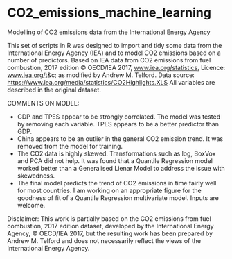 # CO2_emissions_machine_learning
Modelling of CO2 emissions data from the International Energy Agency

This set of scripts in R was designed to import and tidy some data
from the International Energy Agency (IEA) and to model CO2 emissions
based on a number of predictors.
Based on IEA data from CO2 emissions from fuel combustion, 2017 edition © OECD/IEA 2017, www.iea.org/statistics,
Licence: www.iea.org/t&c; as modified by Andrew M. Telford.
Data source: https://www.iea.org/media/statistics/CO2Highlights.XLS
All variables are described in the original dataset.

COMMENTS ON MODEL:
* GDP and TPES appear to be strongly correlated. The model was tested by removing each variable. TPES appears to be a better predictor than GDP.
* China appears to be an outlier in the general CO2 emission trend. It was removed from the model for training.
* The CO2 data is highly skewed. Transformations such as log, BoxVox and PCA did not help. It was found that a Quantile Regression model worked better than a Generalised Lienar Model to address the issue with skewedness.
* The final model predicts the trend of CO2 emissions in time fairly well for most countries. I am working on an appropriate figure for the goodness of fit of a Quantile Regression multivariate model. Inputs are welcome.

Disclaimer: This work is partially based on the CO2 emissions from fuel combustion, 2017 edition dataset, developed by the International Energy Agency, © OECD/IEA 2017, but the resulting work has been prepared by Andrew M. Telford and does not necessarily reflect the views of the International Energy Agency.
